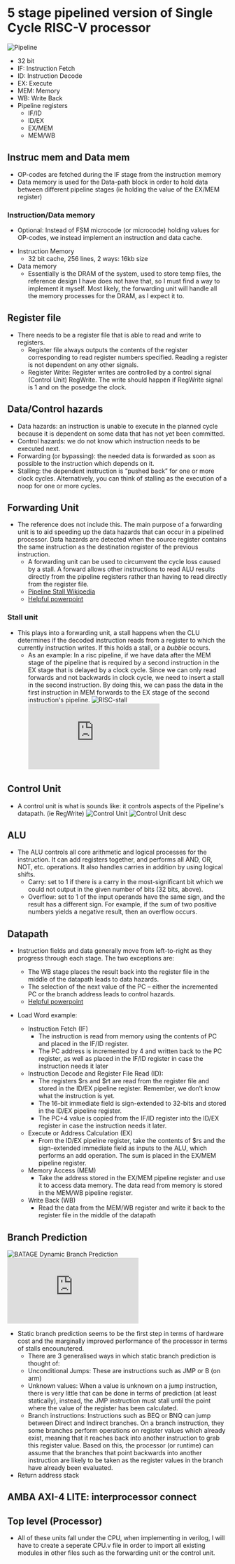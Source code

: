 # 5 stage pipelined version of Single Cycle RISC-V processor

![Pipeline](https://github.com/AdilHydari/Pipelined_RiscV/blob/main/image_source/Pipeline_structure.png)

  - 32 bit
  - IF: Instruction Fetch
  - ID: Instruction Decode
  - EX: Execute
  - MEM: Memory
  - WB: Write Back
  - Pipeline registers
    - IF/ID
    - ID/EX
    - EX/MEM
    - MEM/WB

## Instruc mem and Data mem
- OP-codes are fetched during the IF stage from the instruction memory
- Data memory is used for the Data-path block in order to hold data between different pipeline stages (ie holding the value of the EX/MEM register)

### Instruction/Data memory
* Optional: Instead of FSM microcode (or microcode) holding values for OP-codes, we instead implement an instruction and data cache.
- Instruction Memory
  - 32 bit cache, 256 lines, 2 ways: 16kb size
- Data memory
  - Essentially is the DRAM of the system, used to store temp files, the reference design I have does not have that, so I must find a way to implement it myself. Most likely, the forwarding unit will handle all the memory processes for the DRAM, as I expect it to. 
## Register file
- There needs to be a register file that is able to read and write to registers.
  - Register file always outputs the contents of the register corresponding to read register numbers specified. Reading a register is not dependent on any other signals.
  - Register Write: Register writes are controlled by a control signal (Control Unit) RegWrite. The write should happen if RegWrite signal is 1 and on the posedge the clock.

## Data/Control hazards
- Data hazards: an instruction is unable to execute in the planned cycle because it is dependent on some data that has not yet been committed.
- Control hazards: we do not know which instruction needs to be executed next.
- Forwarding (or bypassing): the needed data is forwarded as soon as possible to the instruction which depends on it.
- Stalling: the dependent instruction is “pushed back” for one or more clock cycles. Alternatively, you can think of stalling as the execution of a noop for one or more cycles.

## Forwarding Unit
- The reference does not include this. The main purpose of a forwarding unit is to aid speeding up the data hazards that can occur in a pipelined processor. Data hazards are detected when the source register contains the same instruction as the destination register of the previous instruction. 
  - A forwarding unit can be used to circumvent the cycle loss caused by a stall. A forward allows other instructions to read ALU results directly from the pipeline registers rather than having to read directly from the register file. 
  - [Pipeline Stall Wikipedia](en.wikipedia.org/wiki/Pipeline_stall)
  - [Helpful powerpoint](https://courses.cs.washington.edu/courses/cse378/09wi/lectures/lec12.pdf)

### Stall unit
- This plays into a forwarding unit, a stall happens when the CLU determines if the decoded instruction reads from a register to which the currently instruction writes. If this holds a stall, or a *bubble* occurs. 
  - As an example: In a risc pipeline, if we have data after the MEM stage of the pipeline that is required by a second instruction in the EX stage that is delayed by a clock cycle. Since we can only read forwards and not backwards in clock cycle, we need to insert a stall in the second instruction. By doing this, we can pass the data in the first instruction in MEM forwards to the EX stage of the second instruction's pipeline. 
![RISC-stall](https://github.com/AdilHydari/Pipelined_RiscV/blob/main/image_source/RISC_stall.png)
![Helpful powerpoint](https://www.cs.fsu.edu/~zwang/files/cda3101/Fall2017/Lecture9_cda3101.pdf)

## Control Unit
- A control unit is what is sounds like: it controls aspects of the Pipeline's datapath. (ie RegWrite)
![Control Unit](https://github.com/AdilHydari/Pipelined_RiscV/blob/main/image_source/Control_signal.png)
![Control Unit desc](https://github.com/AdilHydari/Pipelined_RiscV/blob/main/image_source/Control_signal_desc.png)

## ALU 
- The ALU controls all core arithmetic and logical processes for the instruction. It can add registers together, and performs all AND, OR, NOT, etc. operations. It also handles carries in addition by using logical shifts. 
  -  Carry: set to 1 if there is a carry in the most-significant bit which we could not output in the given number of bits (32 bits, above).
  - Overflow: set to 1 of the input operands have the same sign, and the result has a different sign. For example, if the sum of two positive numbers yields a negative result, then an overflow occurs. 

## Datapath
- Instruction fields and data generally move from left-to-right as they progress through
each stage.
The two exceptions are:
  - The WB stage places the result back into the register file in the middle of the
datapath leads to data hazards.
  - The selection of the next value of the PC – either the incremented PC or the branch address leads to control hazards.
  - [Helpful powerpoint](https://www.cs.fsu.edu/~zwang/files/cda3101/Fall2017/Lecture8_cda3101.pdf)
  

- Load Word example:
  - Instruction Fetch (IF)
    - The instruction is read from memory using the contents of PC and placed in the IF/ID register.
    - The PC address is incremented by 4 and written back to the PC register, as well as placed in the IF/ID register in case the instruction needs it later
  - Instruction Decode and Register File Read (ID):
    - The registers $rs and $rt are read from the register file and stored in the ID/EX pipeline register. Remember, we don’t know what the instruction is yet.
    - The 16-bit immediate field is sign-extended to 32-bits and stored in the ID/EX pipeline register.
    - The PC+4 value is copied from the IF/ID register into the ID/EX register in case the instruction needs it later.
  - Execute or Address Calculation (EX)
    - From the ID/EX pipeline register, take the contents of $rs and the sign-extended immediate field as inputs to the ALU, which performs an add operation. The sum is placed in the EX/MEM pipeline register.
  - Memory Access (MEM)
    - Take the address stored in the EX/MEM pipeline register and use it to access data memory. The data read from memory is stored in the MEM/WB pipeline register.
  - Write Back (WB)
    - Read the data from the MEM/WB register and write it back to the register file in the middle of the datapath

## Branch Prediction
![BATAGE Dynamic Branch Prediction](https://link.springer.com/article/10.1007/s13369-022-07593-9)
![Comparison of Branch Prediction techniques](https://arxiv.org/pdf/2312.10426.pdf)
- Static branch prediction seems to be the first step in terms of hardware cost and the marginally improved performance of the processor in terms of stalls encounutered.
  - There are 3 generalised ways in which static branch prediction is thought of:
   - Unconditional Jumps: These are instructions such as JMP or B (on arm)
   - Unknown values: When a value is unknown on a jump instruction, there is very little that can be done in terms of prediction (at least statically), instead, the JMP instruction must stall until the point where the value of the register has been calculated.
   - Branch instructions: Instructions such as BEQ or BNQ can jump between Direct and Indirect branches. On a branch instruction, they some branches perform operations on register values which already exist, meaning that it reaches back into another instruction to grab this register value. Based on this, the processor (or runtime) can assume that the branches that point backwards into another instruction are likely to be taken as the register values in the branch have already been evaluated.
- Return address stack


## AMBA AXI-4 LITE: interprocessor connect



## Top level (Processor)
- All of these units fall under the CPU, when implementing in verilog, I will have to create a seperate CPU.v file in order to import all existing modules in other files such as the forwarding unit or the control unit.




